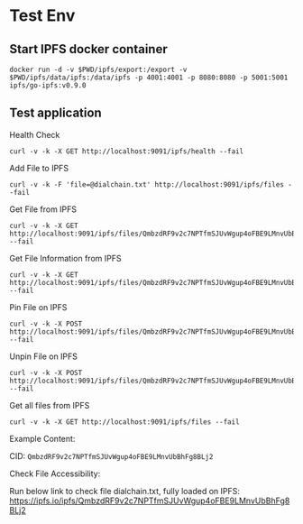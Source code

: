 # Test Env

## Start IPFS docker container

```
docker run -d -v $PWD/ipfs/export:/export -v $PWD/ipfs/data/ipfs:/data/ipfs -p 4001:4001 -p 8080:8080 -p 5001:5001 ipfs/go-ipfs:v0.9.0
```

## Test application

Health Check

```
curl -v -k -X GET http://localhost:9091/ipfs/health --fail
```

Add File to IPFS

```
curl -v -k -F 'file=@dialchain.txt' http://localhost:9091/ipfs/files --fail
```

Get File from IPFS

```
curl -v -k -X GET http://localhost:9091/ipfs/files/QmbzdRF9v2c7NPTfmSJUvWgup4oFBE9LMnvUbBhFg8BLj2 --fail
```

Get File Information from IPFS

```
curl -v -k -X GET http://localhost:9091/ipfs/files/QmbzdRF9v2c7NPTfmSJUvWgup4oFBE9LMnvUbBhFg8BLj2/info --fail
```

Pin File on IPFS

```
curl -v -k -X POST http://localhost:9091/ipfs/files/QmbzdRF9v2c7NPTfmSJUvWgup4oFBE9LMnvUbBhFg8BLj2/pin --fail
```

Unpin File on IPFS

```
curl -v -k -X POST http://localhost:9091/ipfs/files/QmbzdRF9v2c7NPTfmSJUvWgup4oFBE9LMnvUbBhFg8BLj2/unpin --fail
```

Get all files from IPFS

```
curl -v -k -X GET http://localhost:9091/ipfs/files --fail
```

Example Content:

CID: `QmbzdRF9v2c7NPTfmSJUvWgup4oFBE9LMnvUbBhFg8BLj2`

Check File Accessibility:

Run below link to check file dialchain.txt, fully loaded on IPFS: https://ipfs.io/ipfs/QmbzdRF9v2c7NPTfmSJUvWgup4oFBE9LMnvUbBhFg8BLj2
